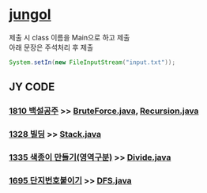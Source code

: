 # [jungol](http://www.jungol.co.kr/)

제출 시 class 이름을 Main으로 하고 제출<br>
아래 문장은 주석처리 후 제출
```java
System.setIn(new FileInputStream("input.txt"));
```

## JY CODE

### [1810 백설공주](http://www.jungol.co.kr/bbs/board.php?bo_table=pbank&wr_id=1083&sca=99) >> [BruteForce.java](JY_J1810_Main.java), [Recursion.java](JY_J1810_2_Main.java)

### [1328 빌딩](http://www.jungol.co.kr/bbs/board.php?bo_table=pbank&wr_id=607&sca=3020) >> [Stack.java](JY_Main_J1328.java)

### [1335 색종이 만들기(영역구분)](http://www.jungol.co.kr/bbs/board.php?bo_table=pbank&wr_id=614&sca=3010) >> [Divide.java](JY_J1335_Main.java)

### [1695 단지번호붙이기](http://www.jungol.co.kr/bbs/board.php?bo_table=pbank&wr_id=968&sca=99&sfl=wr_hit&stx=1695) >> [DFS.java](JY_J1695_Main.java)
